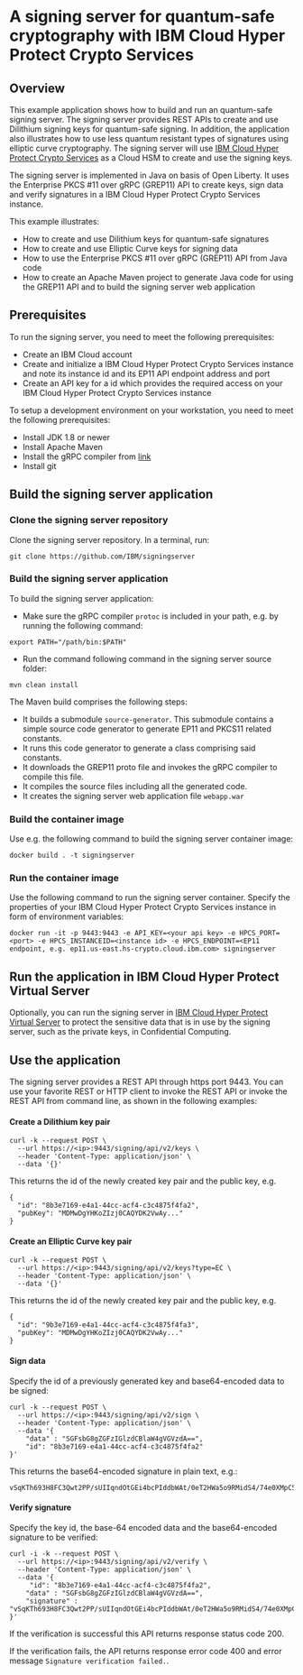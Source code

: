 # A signing server for quantum-safe cryptography with IBM Cloud Hyper Protect Crypto Services

## Overview

This example application shows how to build and run an quantum-safe signing server. The signing server provides REST APIs to create and use Dilithium signing keys for quantum-safe signing. In addition, the application also illustrates how to use less quantum resistant types of signatures using elliptic curve cryptography. The signing server will use [IBM Cloud Hyper Protect Crypto Services](https://www.ibm.com/products/hyper-protect-crypto) as a Cloud HSM to create and use the signing keys.

The signing server is implemented in Java on basis of Open Liberty. It uses the Enterprise PKCS #11 over gRPC (GREP11) API to create keys, sign data and verify signatures in a IBM Cloud Hyper Protect Crypto Services instance.

This example illustrates:

- How to create and use Dilithium keys for quantum-safe signatures
- How to create and use Elliptic Curve keys for signing data
- How to use the Enterprise PKCS #11 over gRPC (GREP11) API from Java code
- How to create an Apache Maven project to generate Java code for using the GREP11 API and to build the signing server web application

## Prerequisites

To run the signing server, you need to meet the following prerequisites:
- Create an IBM Cloud account
- Create and initialize a IBM Cloud Hyper Protect Crypto Services instance and note its instance id and its EP11 API endpoint address and port
- Create an API key for a id which provides the required access on your IBM Cloud Hyper Protect Crypto Services instance

To setup a development environment on your workstation, you need to meet the following prerequisites:
- Install JDK 1.8 or newer
- Install Apache Maven
- Install the gRPC compiler from [link](https://developers.google.com/protocol-buffers)
- Install git

## Build the signing server application

### Clone the signing server repository
Clone the signing server repository. In a terminal, run:

```
git clone https://github.com/IBM/signingserver
```

### Build the signing server application
To build the signing server application:
- Make sure the gRPC compiler `protoc` is included in your path, e.g. by running the following command:

```
export PATH="/path/bin:$PATH"
```

- Run the command following command in the signing server source folder:

```
mvn clean install
```

The Maven build comprises the following steps:
- It builds a submodule `source-generator`. This submodule contains a simple source code generator to generate EP11 and PKCS11 related constants.
- It runs this code generator to generate a class comprising said constants.
- It downloads the GREP11 proto file and invokes the gRPC compiler to compile this file.
- It compiles the source files including all the generated code.
- It creates the signing server web application file `webapp.war`

### Build the container image
Use e.g. the following command to build the signing server container image: 

```
docker build . -t signingserver
```

### Run the container image

Use the following command to run the signing server container. Specify the properties of your IBM Cloud Hyper Protect Crypto Services instance in form of environment variables:

```
docker run -it -p 9443:9443 -e API_KEY=<your api key> -e HPCS_PORT=<port> -e HPCS_INSTANCEID=<instance id> -e HPCS_ENDPOINT=<EP11 endpoint, e.g. ep11.us-east.hs-crypto.cloud.ibm.com> signingserver
```

## Run the application in IBM Cloud Hyper Protect Virtual Server
Optionally, you can run the signing server in [IBM Cloud Hyper Protect Virtual Server](https://www.ibm.com/de-de/products/hyper-protect-virtual-servers) to protect the sensitive data that is in use by the signing server, such as the private keys, in Confidential Computing. 

## Use the application

The signing server provides a REST API through https port 9443. You can use your favorite REST or HTTP client to invoke the REST API or invoke the REST API from command line, as shown in the following examples:

#### Create a Dilithium key pair
```
curl -k --request POST \
  --url https://<ip>:9443/signing/api/v2/keys \
  --header 'Content-Type: application/json' \
  --data '{}'
```

This returns the id of the newly created key pair and the public key, e.g.
 
```
{
  "id": "8b3e7169-e4a1-44cc-acf4-c3c4875f4fa2",
  "pubKey": "MDMwDgYHKoZIzj0CAQYDK2VwAy..."
}
```

#### Create an Elliptic Curve key pair
```
curl -k --request POST \
  --url https://<ip>:9443/signing/api/v2/keys?type=EC \
  --header 'Content-Type: application/json' \
  --data '{}'
```

This returns the id of the newly created key pair and the public key, e.g.
 
```
{
  "id": "9b3e7169-e4a1-44cc-acf4-c3c4875f4fa3",
  "pubKey": "MDMwDgYHKoZIzj0CAQYDK2VwAy..."
}
```

#### Sign data

Specify the id of a previously generated key and base64-encoded data to be signed:

```
curl -k --request POST \
  --url https://<ip>:9443/signing/api/v2/sign \
  --header 'Content-Type: application/json' \
  --data '{
	"data" : "SGFsbG8gZGFzIGlzdCBlaW4gVGVzdA==",
	"id": "8b3e7169-e4a1-44cc-acf4-c3c4875f4fa2"
}'
```

This returns the base64-encoded signature in plain text, e.g.:

```
vSqKTh693H8FC3Qwt2PP/sUIIqndOtGEi4bcPIddbWAt/0eT2HWa5o9RMidS4/74e0XMpC5JW4IztCDsZRyWBg==
```

#### Verify signature

Specify the key id, the base-64 encoded data and the base64-encoded signature to be verified:

```
curl -i -k --request POST \
  --url https://<ip>:9443/signing/api/v2/verify \
  --header 'Content-Type: application/json' \
  --data '{
	 "id": "8b3e7169-e4a1-44cc-acf4-c3c4875f4fa2",
	"data" : "SGFsbG8gZGFzIGlzdCBlaW4gVGVzdA==",
	"signature" : "vSqKTh693H8FC3Qwt2PP/sUIIqndOtGEi4bcPIddbWAt/0eT2HWa5o9RMidS4/74e0XMpC5JW4IztCDsZRyWBg=="
}'
```

If the verification is successful this API returns response status code 200.

If the verification fails, the API returns response error code 400 and error message `Signature verification failed.`.
